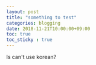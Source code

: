 ```yaml
---
layout: post
title: "something to test"
categories: blogging
date: 2018-11-21T10:00:00+09:00
toc: true
toc_sticky : true
---
```

Is can't use korean?